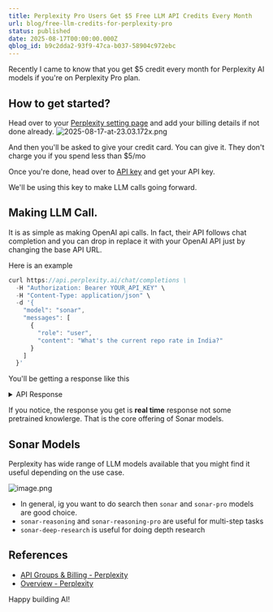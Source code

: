 ```yaml
---
title: Perplexity Pro Users Get $5 Free LLM API Credits Every Month
url: blog/free-llm-credits-for-perplexity-pro
status: published
date: 2025-08-17T00:00:00.000Z
qblog_id: b9c2dda2-93f9-47ca-b037-58904c972ebc
---
```


Recently I came to know that you get $5 credit every month for Perplexity AI models if you're on Perplexity Pro plan.

## How to get started?
Head over to your [Perplexity setting page](https://www.perplexity.ai/account/api/group) and add your billing details if not done already.
![2025-08-17-at-23.03.172x.png](https://images.nesin.io/f_auto,q_auto/qblog/AIEngineerGuide/2025-08/vwps4snc99dry3uajeaz)

And then you'll be asked to give your credit card. You can give it. They don't charge you if you spend less than $5/mo

Once you're done, head over to [API key](https://www.perplexity.ai/account/api/keys) and get your API key.

We'll be using this key to make LLM calls going forward.

## Making LLM Call.
It is as simple as making OpenAI api calls. In fact, their API follows chat completion and you can drop in replace it with your OpenAI API just by changing the base API URL.

Here is an example

```js
curl https://api.perplexity.ai/chat/completions \
  -H "Authorization: Bearer YOUR_API_KEY" \
  -H "Content-Type: application/json" \
  -d '{
    "model": "sonar",
    "messages": [
      {
        "role": "user", 
        "content": "What's the current repo rate in India?"
      }
    ]
  }'
```
You'll be getting a response like this

<details>
  <summary>API Response</summary>

  ```json
{
    "id": "effa842e-3338-4ae4-0000-d1c2dcc7408f",
    "model": "sonar",
    "created": 1755452599,
    "usage": {
        "prompt_tokens": 9,
        "completion_tokens": 163,
        "total_tokens": 172,
        "search_context_size": "low",
        "cost": {
            "input_tokens_cost": 0.0,
            "output_tokens_cost": 0.0,
            "request_cost": 0.005,
            "total_cost": 0.005
        }
    },
    "citations": [
        "https://tradingeconomics.com/india/interest-rate",
        "https://www.ujjivansfb.in/banking-blogs/borrow/what-is-repo-rate",
        "https://www.finnovate.in/learn/blog/rbi-repo-rate-update-august-2025",
        "https://www.southindianbank.com/blog/general-topics/rbi-cuts-repo-rate-by-50-basis-points-changes-policy-stance-to-neutral",
        "https://cleartax.in/s/repo-rate"
    ],
    "search_results": [
        {
            "title": "India Interest Rate",
            "url": "https://tradingeconomics.com/india/interest-rate",
            "date": "2025-08-06",
            "last_updated": "2025-08-16"
        },
        {
            "title": "What is Repo Rate and How Does it Work?",
            "url": "https://www.ujjivansfb.in/banking-blogs/borrow/what-is-repo-rate",
            "date": "2025-08-17",
            "last_updated": "2025-08-17"
        },
        {
            "title": "RBI Holds Repo Rate at 5.5% in August 2025",
            "url": "https://www.finnovate.in/learn/blog/rbi-repo-rate-update-august-2025",
            "date": "2025-08-06",
            "last_updated": "2025-08-06"
        },
        {
            "title": "RBI cuts repo rate for third consecutive time in a row",
            "url": "https://www.southindianbank.com/blog/general-topics/rbi-cuts-repo-rate-by-50-basis-points-changes-policy-stance-to-neutral",
            "date": "2025-06-09",
            "last_updated": "2025-06-14"
        },
        {
            "title": "Current Repo and Reverse Repo Rate 2025",
            "url": "https://cleartax.in/s/repo-rate",
            "date": "2025-08-06",
            "last_updated": "2025-08-06"
        }
    ],
    "object": "chat.completion",
    "choices": [
        {
            "index": 0,
            "finish_reason": "stop",
            "message": {
                "role": "assistant",
                "content": "The current repo rate in India is **5.50%** as of August 6, 2025. The Reserve Bank of India (RBI) maintained this rate during its August Monetary Policy Committee meeting, holding it steady after three consecutive cuts earlier in the year[1][3][4][5].\n\nAdditional details:\n- The RBI has adopted a neutral policy stance since June 2025, balancing inflation and growth concerns.\n- Inflation projections have eased to around 3.1% for FY 2025-26, within the target range of 2–6%[1][5].\n- GDP growth forecast is maintained at about 6.5% for the current fiscal year[1][5].\n- The reverse repo rate is currently unchanged at 3.35%[5]."
            },
            "delta": {
                "role": "assistant",
                "content": ""
            }
        }
    ]
}
```

</details>

If you notice, the response you get is **real time** response not some pretrained knowlerge. That is the core offering of Sonar models.

## Sonar Models
Perplexity has wide range of LLM models available that you might find it useful depending on the use case.

![image.png](https://images.nesin.io/f_auto,q_auto/qblog/AIEngineerGuide/2025-08/hifsx9g32coytxzuqdqg)

- In general, ig you want to do search then `sonar` and `sonar-pro` models are good choice.
- `sonar-reasoning` and `sonar-reasoning-pro` are useful for multi-step tasks
- `sonar-deep-research` is useful for doing depth research

## References
- [API Groups & Billing - Perplexity](https://docs.perplexity.ai/getting-started/api-groups)
- [Overview - Perplexity](https://docs.perplexity.ai/getting-started/overview)

Happy building AI!